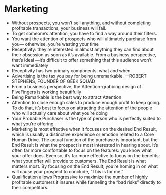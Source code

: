 # Marketing
- Without prospects, you won’t sell anything, and without completing profitable transactions, your business will fail.
- To get someone’s attention, you have to find a way around their filters.
- You want the attention of prospects who will ultimately purchase from you— otherwise, you’re wasting your time
- Receptivity: they’re interested in almost anything they can find about their obsession as soon as it’s available. From a business perspective, that’s ideal —it’s difficult to offer something that this audience won’t want immediately
- Receptivity has two primary components: what and when
- Advertising is the tax you pay for being unremarkable. —ROBERT STEPHENS, FOUNDER OF GEEK SQUAD
- From a business perspective, the Attention-grabbing design of FiveFingers is working beautifully
- Being Remarkable is the best way to attract Attention
- Attention to close enough sales to produce enough profit to keep going. To do that, it’s best to focus on attracting the attention of the people who will actually care about what you’re doing
- Your Probable Purchaser is the type of person who is perfectly suited to what you’re offering
- Marketing is most effective when it focuses on the desired End Result, which is usually a distinctive experience or emotion related to a Core Human Drive. The actual function of the purchase is important, but the End Result is what the prospect is most interested in hearing about. It’s often far more comfortable to focus on the features: you know what your offer does. Even so, it’s far more effective to focus on the benefits: what your offer will provide to customers. The End Result is what matters most. By focusing on the End Result, you’re homing in on what will cause your prospect to conclude, “This is for me.”
- Qualification allows Progressive to maximize the
number of highly profitable customers it insures while funneling the “bad
risks” directly to their competitors.


